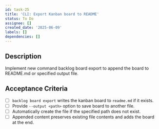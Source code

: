 ```yaml
---
id: task-25
title: 'CLI: Export Kanban board to README'
status: To Do
assignee: []
created_date: '2025-06-09'
labels: []
dependencies: []
---
```

## Description

Implement new command backlog board export to append the board to README.md or specified output file.

## Acceptance Criteria

- [ ] `backlog board export` writes the kanban board to `readme.md` if it exists.
- [ ] Provide `--output <path>` option to save board to another file.
- [ ] Automatically create the file if the specified path does not exist.
- [ ] Appended content preserves existing file contents and adds the board at the end.
